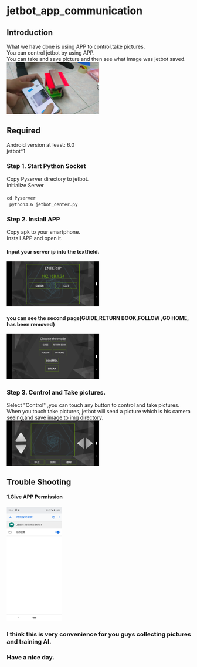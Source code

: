 # jetbot_app_communication

## Introduction
What we have done is using APP to control,take pictures.<br>
You can control jetbot by using APP. <br>
You can take and save picture and then see what image was jetbot saved. <br>
<img src="https://github.com/omega87910/MY_GITHUB_IMAGES/blob/master/jetbot_app_communication/car.png" width="50%" height="50%"></img><br>

## Required
Android version at least: 6.0 <br>
jetbot*1 <br>
### Step 1. Start Python Socket
Copy Pyserver directory to jetbot.<br>
Initialize Server <br>
<code> cd Pyserver </code> <br>
<code> python3.6 jetbot_center.py </code> <br>
### Step 2. Install APP
Copy apk to your smartphone.<br>
Install APP and open it. <br>
#### Input your server ip into the textfield.<br>
<img src="https://github.com/omega87910/MY_GITHUB_IMAGES/blob/master/jetbot_app_communication/connect_interface.png" width="50%" height="50%"></img><br>
#### you can see the second page(GUIDE,RETURN BOOK,FOLLOW ,GO HOME, has been removed)<br>
<img src="https://github.com/omega87910/MY_GITHUB_IMAGES/blob/master/jetbot_app_communication/chooseMode_interface.png" width="50%" height="50%"></img><br>
### Step 3. Control and Take pictures.
Select "Control" ,you can touch any button to control and take pictures.<br>
When you touch take pictures, jetbot will send a picture which is his camera seeing,and save image to img directory.<br>
<img src="https://github.com/omega87910/MY_GITHUB_IMAGES/blob/master/jetbot_app_communication/control_interface.png" width="50%" height="50%"></img><br>

## Trouble Shooting
#### 1.Give APP Permission
<img src="https://github.com/omega87910/MY_GITHUB_IMAGES/blob/master/jetbot_app_communication/trouble.png" width="30%" height="30%"></img><br>

### I think this is very convenience for you guys collecting pictures and training AI. <br>
### Have a nice day.<br>
